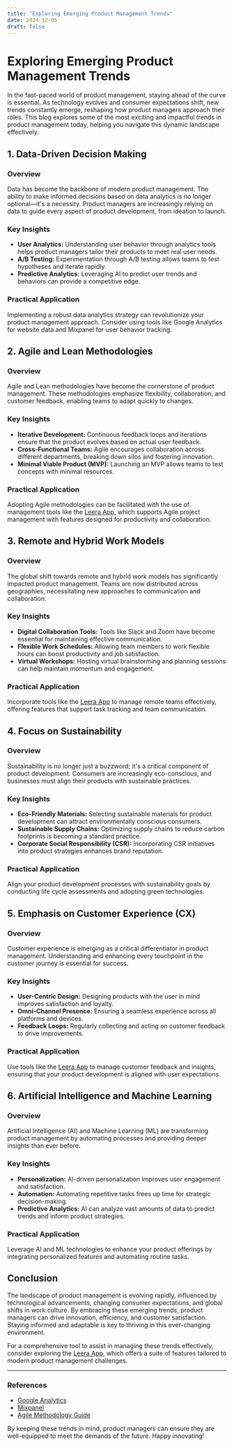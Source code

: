 ```yaml
---
title: "Exploring Emerging Product Management Trends"
date: 2024-12-05
draft: false
---
```

# Exploring Emerging Product Management Trends

In the fast-paced world of product management, staying ahead of the curve is essential. As technology evolves and consumer expectations shift, new trends constantly emerge, reshaping how product managers approach their roles. This blog explores some of the most exciting and impactful trends in product management today, helping you navigate this dynamic landscape effectively.

## 1. Data-Driven Decision Making

### Overview
Data has become the backbone of modern product management. The ability to make informed decisions based on data analytics is no longer optional—it's a necessity. Product managers are increasingly relying on data to guide every aspect of product development, from ideation to launch.

### Key Insights
- **User Analytics:** Understanding user behavior through analytics tools helps product managers tailor their products to meet real user needs.
- **A/B Testing:** Experimentation through A/B testing allows teams to test hypotheses and iterate rapidly.
- **Predictive Analytics:** Leveraging AI to predict user trends and behaviors can provide a competitive edge.

### Practical Application
Implementing a robust data analytics strategy can revolutionize your product management approach. Consider using tools like Google Analytics for website data and Mixpanel for user behavior tracking.

## 2. Agile and Lean Methodologies

### Overview
Agile and Lean methodologies have become the cornerstone of product management. These methodologies emphasize flexibility, collaboration, and customer feedback, enabling teams to adapt quickly to changes.

### Key Insights
- **Iterative Development:** Continuous feedback loops and iterations ensure that the product evolves based on actual user feedback.
- **Cross-Functional Teams:** Agile encourages collaboration across different departments, breaking down silos and fostering innovation.
- **Minimal Viable Product (MVP):** Launching an MVP allows teams to test concepts with minimal resources.

### Practical Application
Adopting Agile methodologies can be facilitated with the use of management tools like the [Leera App](https://leera.app), which supports Agile project management with features designed for productivity and collaboration.

## 3. Remote and Hybrid Work Models

### Overview
The global shift towards remote and hybrid work models has significantly impacted product management. Teams are now distributed across geographies, necessitating new approaches to communication and collaboration.

### Key Insights
- **Digital Collaboration Tools:** Tools like Slack and Zoom have become essential for maintaining effective communication.
- **Flexible Work Schedules:** Allowing team members to work flexible hours can boost productivity and job satisfaction.
- **Virtual Workshops:** Hosting virtual brainstorming and planning sessions can help maintain momentum and engagement.

### Practical Application
Incorporate tools like the [Leera App](https://leera.app) to manage remote teams effectively, offering features that support task tracking and team communication.

## 4. Focus on Sustainability

### Overview
Sustainability is no longer just a buzzword; it's a critical component of product development. Consumers are increasingly eco-conscious, and businesses must align their products with sustainable practices.

### Key Insights
- **Eco-Friendly Materials:** Selecting sustainable materials for product development can attract environmentally conscious consumers.
- **Sustainable Supply Chains:** Optimizing supply chains to reduce carbon footprints is becoming a standard practice.
- **Corporate Social Responsibility (CSR):** Incorporating CSR initiatives into product strategies enhances brand reputation.

### Practical Application
Align your product development processes with sustainability goals by conducting life cycle assessments and adopting green technologies.

## 5. Emphasis on Customer Experience (CX)

### Overview
Customer experience is emerging as a critical differentiator in product management. Understanding and enhancing every touchpoint in the customer journey is essential for success.

### Key Insights
- **User-Centric Design:** Designing products with the user in mind improves satisfaction and loyalty.
- **Omni-Channel Presence:** Ensuring a seamless experience across all platforms and devices.
- **Feedback Loops:** Regularly collecting and acting on customer feedback to drive improvements.

### Practical Application
Use tools like the [Leera App](https://leera.app) to manage customer feedback and insights, ensuring that your product development is aligned with user expectations.

## 6. Artificial Intelligence and Machine Learning

### Overview
Artificial Intelligence (AI) and Machine Learning (ML) are transforming product management by automating processes and providing deeper insights than ever before.

### Key Insights
- **Personalization:** AI-driven personalization improves user engagement and satisfaction.
- **Automation:** Automating repetitive tasks frees up time for strategic decision-making.
- **Predictive Analytics:** AI can analyze vast amounts of data to predict trends and inform product strategies.

### Practical Application
Leverage AI and ML technologies to enhance your product offerings by integrating personalized features and automating routine tasks.

## Conclusion

The landscape of product management is evolving rapidly, influenced by technological advancements, changing consumer expectations, and global shifts in work culture. By embracing these emerging trends, product managers can drive innovation, efficiency, and customer satisfaction. Staying informed and adaptable is key to thriving in this ever-changing environment.

For a comprehensive tool to assist in managing these trends effectively, consider exploring the [Leera App](https://leera.app), which offers a suite of features tailored to modern product management challenges.

---

### References
- [Google Analytics](https://analytics.google.com/)
- [Mixpanel](https://mixpanel.com/)
- [Agile Methodology Guide](https://www.agilealliance.org/agile101/)

By keeping these trends in mind, product managers can ensure they are well-equipped to meet the demands of the future. Happy innovating!